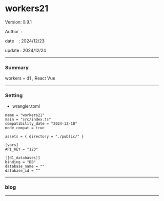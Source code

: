 ﻿# workers21

 Version: 0.9.1

 Author  :

 date    : 2024/12/23

 update  : 2024/12/24

***
### Summary

workers + d1 , React Vue

***
### Setting

* wrangler.toml

```
name = "workers21"
main = "src/index.ts"
compatibility_date = "2024-12-18"
node_compat = true

assets = { directory = "./public/" }

[vars]
API_KEY = "123"

[[d1_databases]]
binding = "DB"
database_name = ""
database_id = ""
```
***
### blog 

***

